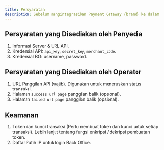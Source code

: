```yaml
---
title: Persyaratan
description: Sebelum mengintegrasikan Payment Gateway {brand} ke dalam sistem Anda, pastikan bahwa Anda telah memenuhi persyaratan yang disediakan baik oleh penyedia maupun operator.
---
```


## Persyaratan yang Disediakan oleh Penyedia

1. Informasi Server & URL API.
2. Kredensial API: `api_key`, `secret_key`, `merchant_code`.
3. Kredensial BO: username, password.

## Persyaratan yang Disediakan oleh Operator

1. URL Panggilan API (wajib). Digunakan untuk meneruskan status transaksi.
2. Halaman `success url page` panggilan balik (opsional).
3. Halaman `failed url page` panggilan balik (opsional).

## Keamanan

1. Token dan kunci transaksi (Perlu membuat token dan kunci untuk setiap transaksi). Lebih lanjut tentang fungsi enkripsi / dekripsi pembuatan token.
2. Daftar Putih IP untuk login Back Office.
